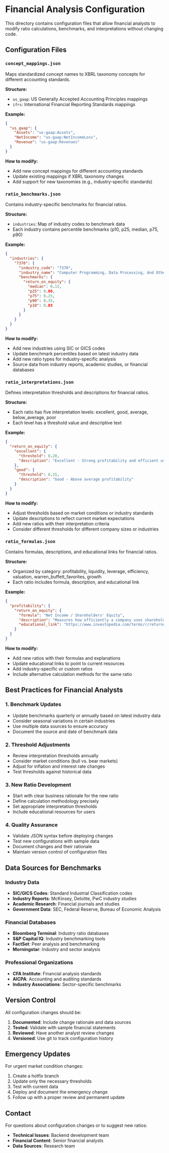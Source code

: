 # Financial Analysis Configuration

This directory contains configuration files that allow financial analysts to modify ratio calculations, benchmarks, and interpretations without changing code.

## Configuration Files

### `concept_mappings.json`
Maps standardized concept names to XBRL taxonomy concepts for different accounting standards.

**Structure:**
- `us_gaap`: US Generally Accepted Accounting Principles mappings
- `ifrs`: International Financial Reporting Standards mappings

**Example:**
```json
{
  "us_gaap": {
    "Assets": "us-gaap:Assets",
    "NetIncome": "us-gaap:NetIncomeLoss",
    "Revenue": "us-gaap:Revenues"
  }
}
```

**How to modify:**
- Add new concept mappings for different accounting standards
- Update existing mappings if XBRL taxonomy changes
- Add support for new taxonomies (e.g., industry-specific standards)

### `ratio_benchmarks.json`
Contains industry-specific benchmarks for financial ratios.

**Structure:**
- `industries`: Map of industry codes to benchmark data
- Each industry contains percentile benchmarks (p10, p25, median, p75, p90)

**Example:**
```json
{
  "industries": {
    "7370": {
      "industry_code": "7370",
      "industry_name": "Computer Programming, Data Processing, And Other Computer Related Services",
      "benchmarks": {
        "return_on_equity": {
          "median": 0.15,
          "p25": 0.08,
          "p75": 0.25,
          "p90": 0.35,
          "p10": 0.03
        }
      }
    }
  }
}
```

**How to modify:**
- Add new industries using SIC or GICS codes
- Update benchmark percentiles based on latest industry data
- Add new ratio types for industry-specific analysis
- Source data from industry reports, academic studies, or financial databases

### `ratio_interpretations.json`
Defines interpretation thresholds and descriptions for financial ratios.

**Structure:**
- Each ratio has five interpretation levels: excellent, good, average, below_average, poor
- Each level has a threshold value and descriptive text

**Example:**
```json
{
  "return_on_equity": {
    "excellent": {
      "threshold": 0.20,
      "description": "Excellent - Strong profitability and efficient use of shareholder capital"
    },
    "good": {
      "threshold": 0.15,
      "description": "Good - Above average profitability"
    }
  }
}
```

**How to modify:**
- Adjust thresholds based on market conditions or industry standards
- Update descriptions to reflect current market expectations
- Add new ratios with their interpretation criteria
- Consider different thresholds for different company sizes or industries

### `ratio_formulas.json`
Contains formulas, descriptions, and educational links for financial ratios.

**Structure:**
- Organized by category: profitability, liquidity, leverage, efficiency, valuation, warren_buffett_favorites, growth
- Each ratio includes formula, description, and educational link

**Example:**
```json
{
  "profitability": {
    "return_on_equity": {
      "formula": "Net Income / Shareholders' Equity",
      "description": "Measures how efficiently a company uses shareholders' equity to generate profits",
      "educational_link": "https://www.investopedia.com/terms/r/returnonequity.asp"
    }
  }
}
```

**How to modify:**
- Add new ratios with their formulas and explanations
- Update educational links to point to current resources
- Add industry-specific or custom ratios
- Include alternative calculation methods for the same ratio

## Best Practices for Financial Analysts

### 1. Benchmark Updates
- Update benchmarks quarterly or annually based on latest industry data
- Consider seasonal variations in certain industries
- Use multiple data sources to ensure accuracy
- Document the source and date of benchmark data

### 2. Threshold Adjustments
- Review interpretation thresholds annually
- Consider market conditions (bull vs. bear markets)
- Adjust for inflation and interest rate changes
- Test thresholds against historical data

### 3. New Ratio Development
- Start with clear business rationale for the new ratio
- Define calculation methodology precisely
- Set appropriate interpretation thresholds
- Include educational resources for users

### 4. Quality Assurance
- Validate JSON syntax before deploying changes
- Test new configurations with sample data
- Document changes and their rationale
- Maintain version control of configuration files

## Data Sources for Benchmarks

### Industry Data
- **SIC/GICS Codes**: Standard Industrial Classification codes
- **Industry Reports**: McKinsey, Deloitte, PwC industry studies
- **Academic Research**: Financial journals and studies
- **Government Data**: SEC, Federal Reserve, Bureau of Economic Analysis

### Financial Databases
- **Bloomberg Terminal**: Industry ratio databases
- **S&P Capital IQ**: Industry benchmarking tools
- **FactSet**: Peer analysis and benchmarking
- **Morningstar**: Industry and sector analysis

### Professional Organizations
- **CFA Institute**: Financial analysis standards
- **AICPA**: Accounting and auditing standards
- **Industry Associations**: Sector-specific benchmarks

## Version Control

All configuration changes should be:
1. **Documented**: Include change rationale and data sources
2. **Tested**: Validate with sample financial statements
3. **Reviewed**: Have another analyst review changes
4. **Versioned**: Use git to track configuration history

## Emergency Updates

For urgent market condition changes:
1. Create a hotfix branch
2. Update only the necessary thresholds
3. Test with current data
4. Deploy and document the emergency change
5. Follow up with a proper review and permanent update

## Contact

For questions about configuration changes or to suggest new ratios:
- **Technical Issues**: Backend development team
- **Financial Content**: Senior financial analysts
- **Data Sources**: Research team
